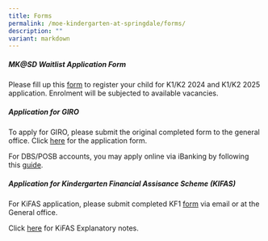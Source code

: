 ```yaml
---
title: Forms
permalink: /moe-kindergarten-at-springdale/forms/
description: ""
variant: markdown
---
```

##### MK@SD Waitlist Application Form
Please fill up this [form](https://form.gov.sg/65c077721796ee8341890b49)  to register your child for K1/K2 2024 and K1/K2 2025 application. Enrolment will be subjected to available vacancies.

##### **Application for GIRO**
To apply for GIRO, please submit the original completed form to the general office. Click [here](/files/GIRO%20for%20payment%20of%20MK%20fee%20non-DBSPOSBacct.pdf) for the application form.

For DBS/POSB accounts, you may apply online via iBanking by following this [guide](/files/Steps%20to%20apply%20GIRO%20online%20for%20DBS%20and%20POSB%20accounts.pdf).

##### **Application for Kindergarten Financial Assisance Scheme (KIFAS)**
For KiFAS application, please submit completed KF1 [form](/files/KF1%20-%20Enrolment%20and%20KiFAS%20Application%20(1%20Jan%202022).pdf) via email or at the General office.

Click [here](/files/KiFAS%20Explanatory%20Notes%20(1%20Jan%202022).pdf) for KiFAS Explanatory notes.